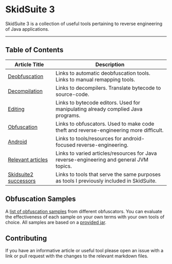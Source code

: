 # SkidSuite 3

SkidSuite 3 is a collection of useful tools pertaining to reverse engineering of Java applications.  

***

## Table of Contents

| Article Title | Description |
|---|---|
| [Deobfuscation](deobfuscation.md)      | Links to automatic deobfuscation tools. <br> Links to manual remapping tools.  |
| [Decompilation](decompilation.md)      | Links to decompilers. Translate bytecode to source-code. |
| [Editing](editing.md)                  | Links to bytecode editors. Used for manipulating already complied Java programs. |
| [Obfuscation](obfuscation.md)          | Links to obfuscators. Used to make code theft and reverse-engineering more difficult. |
| [Android](android.md)                  | Links to tools/resources for android-focused reverse-engineering. |
| [Relevant articles](relevant.md)       | Links to varied articles/resources for Java reverse-engineering and general JVM topics. |
| [Skidsuite2 successors](successors.md) | Links to tools that serve the same purposes as tools I previously included in SkidSuite. |

## Obfuscation Samples

A [list of obfuscation samples](obf/README.md) from different obfuscators. You can evaluate the effectiveness of each sample on your own terms with your own tools of choice. All samples are based on a [provided jar](obf/obf-sample-test.jar).

## Contributing

If you have an informative article or useful tool please open an issue with a link or pull request with the changes to the relevant markdown files.
